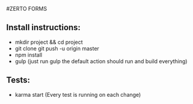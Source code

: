 #ZERTO FORMS

## Install instructions:
* mkdir project && cd project
* git clone git push -u origin master
* npm install
* gulp (just run gulp the default action should run and build everything)


## Tests:
* karma start (Every test is running on each change)

